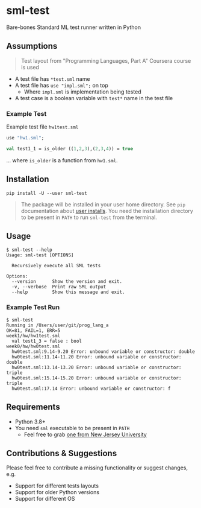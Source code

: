 # sml-test

Bare-bones Standard ML test runner written in Python

## Assumptions

> Test layout from "Programming Languages, Part A" Coursera course is used

- A test file has `*test.sml` name
- A test file has `use "impl.sml";` on top
  - Where `impl.sml` is implementation being tested
- A test case is a boolean variable with `test*` name in the test file

### Example Test

Example test file `hw1test.sml`

```sml
use "hw1.sml";

val test1_1 = is_older ((1,2,3),(2,3,4)) = true
```

... where `is_older` is a function from `hw1.sml`.

## Installation

`pip install -U --user sml-test`

> The package will be installed in your user home directory. See `pip`
> documentation about [user installs][1]. You need the installation directory
> to be present in `PATH` to run `sml-test` from the terminal.

## Usage

```console
$ sml-test --help
Usage: sml-test [OPTIONS]

  Recursively execute all SML tests

Options:
  --version      Show the version and exit.
  -v, --verbose  Print raw SML output
  --help         Show this message and exit.
```

### Example Test Run

```console
$ sml-test
Running in /Users/user/git/prog_lang_a
OK=81, FAIL=1, ERR=5
week1/hw/hw1test.sml
  val test1_3 = false : bool
week0/hw/hw0test.sml
  hw0test.sml:9.14-9.20 Error: unbound variable or constructor: double
  hw0test.sml:11.14-11.20 Error: unbound variable or constructor: double
  hw0test.sml:13.14-13.20 Error: unbound variable or constructor: triple
  hw0test.sml:15.14-15.20 Error: unbound variable or constructor: triple
  hw0test.sml:17.14 Error: unbound variable or constructor: f
```

## Requirements

- Python 3.8+
- You need `sml` executable to be present in `PATH`
  - Feel free to grab [one from New Jersey University][2]

## Contributions & Suggestions

Please feel free to contribute a missing functionality or suggest changes,
e.g.

- Support for different tests layouts
- Support for older Python versions
- Support for different OS

[1]: https://pip.pypa.io/en/latest/user_guide/#user-installs
[2]: https://www.smlnj.org/
